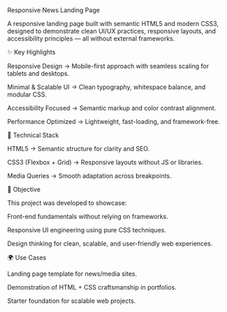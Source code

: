 Responsive News Landing Page


A responsive landing page built with semantic HTML5 and modern CSS3, designed to demonstrate clean UI/UX practices, responsive layouts, and accessibility principles — all without external frameworks.


✨ Key Highlights

Responsive Design → Mobile-first approach with seamless scaling for tablets and desktops.

Minimal & Scalable UI → Clean typography, whitespace balance, and modular CSS.

Accessibility Focused → Semantic markup and color contrast alignment.

Performance Optimized → Lightweight, fast-loading, and framework-free.


📐 Technical Stack

HTML5 → Semantic structure for clarity and SEO.

CSS3 (Flexbox + Grid) → Responsive layouts without JS or libraries.

Media Queries → Smooth adaptation across breakpoints.


🎯 Objective

This project was developed to showcase:

Front-end fundamentals without relying on frameworks.

Responsive UI engineering using pure CSS techniques.

Design thinking for clean, scalable, and user-friendly web experiences.


🌍 Use Cases

Landing page template for news/media sites.

Demonstration of HTML + CSS craftsmanship in portfolios.

Starter foundation for scalable web projects.








